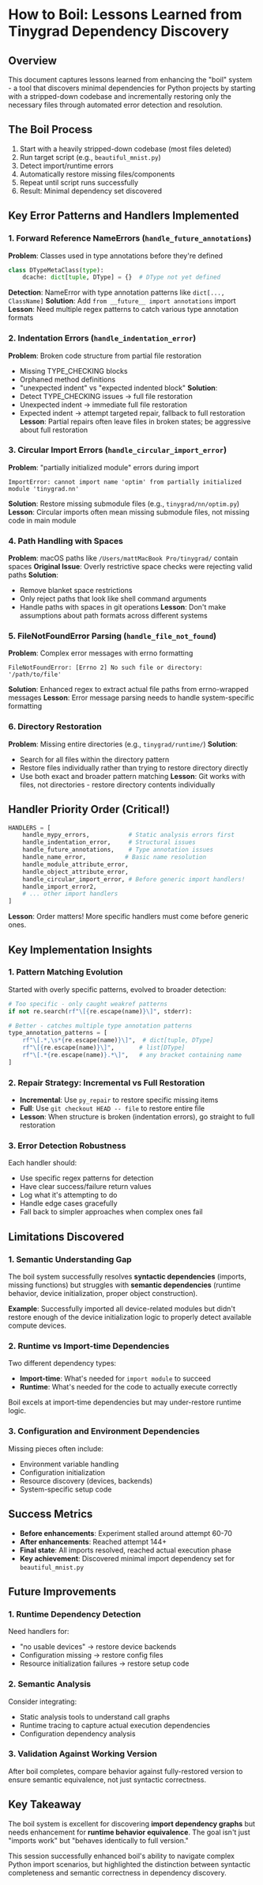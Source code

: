 # How to Boil: Lessons Learned from Tinygrad Dependency Discovery

## Overview
This document captures lessons learned from enhancing the "boil" system - a tool that discovers minimal dependencies for Python projects by starting with a stripped-down codebase and incrementally restoring only the necessary files through automated error detection and resolution.

## The Boil Process
1. Start with a heavily stripped-down codebase (most files deleted)
2. Run target script (e.g., `beautiful_mnist.py`)
3. Detect import/runtime errors
4. Automatically restore missing files/components
5. Repeat until script runs successfully
6. Result: Minimal dependency set discovered

## Key Error Patterns and Handlers Implemented

### 1. Forward Reference NameErrors (`handle_future_annotations`)
**Problem**: Classes used in type annotations before they're defined
```python
class DTypeMetaClass(type):
    dcache: dict[tuple, DType] = {}  # DType not yet defined
```
**Detection**: NameError with type annotation patterns like `dict[..., ClassName]`
**Solution**: Add `from __future__ import annotations` import
**Lesson**: Need multiple regex patterns to catch various type annotation formats

### 2. Indentation Errors (`handle_indentation_error`) 
**Problem**: Broken code structure from partial file restoration
- Missing TYPE_CHECKING blocks
- Orphaned method definitions
- "unexpected indent" vs "expected indented block"
**Solution**: 
- Detect TYPE_CHECKING issues → full file restoration
- Unexpected indent → immediate full file restoration
- Expected indent → attempt targeted repair, fallback to full restoration
**Lesson**: Partial repairs often leave files in broken states; be aggressive about full restoration

### 3. Circular Import Errors (`handle_circular_import_error`)
**Problem**: "partially initialized module" errors during import
```
ImportError: cannot import name 'optim' from partially initialized module 'tinygrad.nn'
```
**Solution**: Restore missing submodule files (e.g., `tinygrad/nn/optim.py`)
**Lesson**: Circular imports often mean missing submodule files, not missing code in main module

### 4. Path Handling with Spaces
**Problem**: macOS paths like `/Users/mattMacBook Pro/tinygrad/` contain spaces
**Original Issue**: Overly restrictive space checks were rejecting valid paths
**Solution**: 
- Remove blanket space restrictions
- Only reject paths that look like shell command arguments
- Handle paths with spaces in git operations
**Lesson**: Don't make assumptions about path formats across different systems

### 5. FileNotFoundError Parsing (`handle_file_not_found`)
**Problem**: Complex error messages with errno formatting
```
FileNotFoundError: [Errno 2] No such file or directory: '/path/to/file'
```
**Solution**: Enhanced regex to extract actual file paths from errno-wrapped messages
**Lesson**: Error message parsing needs to handle system-specific formatting

### 6. Directory Restoration
**Problem**: Missing entire directories (e.g., `tinygrad/runtime/`)
**Solution**: 
- Search for all files within the directory pattern
- Restore files individually rather than trying to restore directory directly
- Use both exact and broader pattern matching
**Lesson**: Git works with files, not directories - restore directory contents individually

## Handler Priority Order (Critical!)
```python
HANDLERS = [
    handle_mypy_errors,           # Static analysis errors first
    handle_indentation_error,     # Structural issues
    handle_future_annotations,    # Type annotation issues  
    handle_name_error,           # Basic name resolution
    handle_module_attribute_error,
    handle_object_attribute_error,
    handle_circular_import_error, # Before generic import handlers!
    handle_import_error2,
    # ... other import handlers
]
```
**Lesson**: Order matters! More specific handlers must come before generic ones.

## Key Implementation Insights

### 1. Pattern Matching Evolution
Started with overly specific patterns, evolved to broader detection:
```python
# Too specific - only caught weakref patterns
if not re.search(rf"\[{re.escape(name)}\]", stderr):

# Better - catches multiple type annotation patterns  
type_annotation_patterns = [
    rf"\[.*,\s*{re.escape(name)}\]",  # dict[tuple, DType]
    rf"\[{re.escape(name)}\]",       # list[DType]
    rf"\[.*{re.escape(name)}.*\]",   # any bracket containing name
]
```

### 2. Repair Strategy: Incremental vs Full Restoration
- **Incremental**: Use `py_repair` to restore specific missing items
- **Full**: Use `git checkout HEAD -- file` to restore entire file
- **Lesson**: When structure is broken (indentation errors), go straight to full restoration

### 3. Error Detection Robustness
Each handler should:
- Use specific regex patterns for detection
- Have clear success/failure return values
- Log what it's attempting to do
- Handle edge cases gracefully
- Fall back to simpler approaches when complex ones fail

## Limitations Discovered

### 1. Semantic Understanding Gap
The boil system successfully resolves **syntactic dependencies** (imports, missing functions) but struggles with **semantic dependencies** (runtime behavior, device initialization, proper object construction).

**Example**: Successfully imported all device-related modules but didn't restore enough of the device initialization logic to properly detect available compute devices.

### 2. Runtime vs Import-time Dependencies
Two different dependency types:
- **Import-time**: What's needed for `import module` to succeed
- **Runtime**: What's needed for the code to actually execute correctly

Boil excels at import-time dependencies but may under-restore runtime logic.

### 3. Configuration and Environment Dependencies
Missing pieces often include:
- Environment variable handling
- Configuration initialization  
- Resource discovery (devices, backends)
- System-specific setup code

## Success Metrics
- **Before enhancements**: Experiment stalled around attempt 60-70
- **After enhancements**: Reached attempt 144+ 
- **Final state**: All imports resolved, reached actual execution phase
- **Key achievement**: Discovered minimal import dependency set for `beautiful_mnist.py`

## Future Improvements

### 1. Runtime Dependency Detection
Need handlers for:
- "no usable devices" → restore device backends
- Configuration missing → restore config files
- Resource initialization failures → restore setup code

### 2. Semantic Analysis
Consider integrating:
- Static analysis tools to understand call graphs
- Runtime tracing to capture actual execution dependencies
- Configuration dependency analysis

### 3. Validation Against Working Version
After boil completes, compare behavior against fully-restored version to ensure semantic equivalence, not just syntactic correctness.

## Key Takeaway
The boil system is excellent for discovering **import dependency graphs** but needs enhancement for **runtime behavior equivalence**. The goal isn't just "imports work" but "behaves identically to full version."

This session successfully enhanced boil's ability to navigate complex Python import scenarios, but highlighted the distinction between syntactic completeness and semantic correctness in dependency discovery.